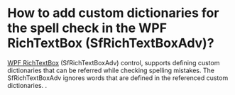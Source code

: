 # How to add custom dictionaries for the spell check in the WPF RichTextBox (SfRichTextBoxAdv)?

[WPF RichTextBox](https://www.syncfusion.com/wpf-ui-controls/richtextbox) (SfRichTextBoxAdv) control, supports defining custom dictionaries that can be referred while checking spelling mistakes. The SfRichTextBoxAdv ignores words that are defined in the referenced custom dictionaries. .